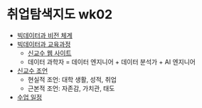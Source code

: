 # 취업탐색지도 wk02
- [빅데이터과 비전 체계](https://logistex.github.io/big_data/2_big_data.html)
- [빅데이터과 교육과정](https://logistex.github.io/big_data/3_course.html) 
  - [신교수 웹 사이트](https://logistex2021.pythonanywhere.com)
  - 데이터 과학자 = 데이터 엔지니어 + 데이터 분석가 + AI 엔지니어
- [신교수 조언](https://logistex.github.io/big_data/4_advice.html)
  - 현실적 조언: 대학 생활, 성적, 취업
  - 근본적 조언: 자존감, 가치관, 태도
- [수업 일정](https://docs.google.com/spreadsheets/d/1Sdju_CZNoCXyAhBBVFyQzE1Nc7NQiRRGgNfJ68OWdHo/edit?usp=sharing)  
